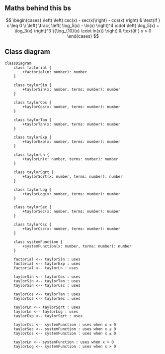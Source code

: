 ## Maths behind this bs

$$
\begin{cases}
\left( \left( csc(x) - sec(x)\right) - cos(x) \right) & \text{if } x \leq 0 \\
\left( \frac{ \left( \log_5(x) - \ln(x) \right)^4 \cdot \left( \log_5(x) + \log_3(x) \right)^3 }{\log_{10}(x) \cdot ln(x)} \right) & \text{if } x > 0
\end{cases}
$$

## Class diagram

```mermaid
classDiagram
    class factorial {
        +factorial(n: number): number
    }

    class taylorSin {
        +taylorSin(x: number, terms: number): number
    }

    class taylorCos {
        +taylorCos(x: number, terms: number): number
    }

    class taylorTan {
        +taylorTan(x: number, terms: number): number
    }

    class taylorExp {
        +taylorExp(x: number, terms: number): number
    }

    class taylorLn {
        +taylorLn(x: number, terms: number): number
    }

    class taylorSqrt {
        +taylorSqrt(x: number, terms: number): number
    }

    class taylorLog {
        +taylorLog(x: number, terms: number): number
    }

    class taylorSec {
        +taylorSec(x: number, terms: number): number
    }

    class taylorCsc {
        +taylorCsc(x: number, terms: number): number
    }

    class systemFunction {
        +systemFunction(x: number, terms: number): number
    }

    factorial <-- taylorSin : uses
    factorial <-- taylorExp : uses
    factorial <-- taylorLn : uses

    taylorSin <-- taylorCos : uses
    taylorSin <-- taylorTan : uses
    taylorSin <-- taylorCsc : uses

    taylorCos <-- taylorTan : uses
    taylorCos <-- taylorSec : uses

    taylorLn <-- taylorSqrt : uses
    taylorLn <-- taylorLog : uses
    taylorExp <-- taylorSqrt : uses

    taylorCsc <-- systemFunction : uses when x ≤ 0
    taylorSec <-- systemFunction : uses when x ≤ 0
    taylorCos <-- systemFunction : uses when x ≤ 0

    taylorLn <-- systemFunction : uses when x > 0
    taylorLog <-- systemFunction : uses when x > 0
```
